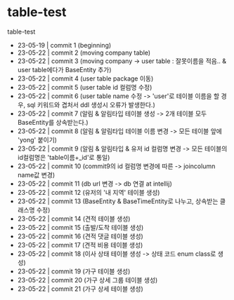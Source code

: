 # table-test
table-test

* 23-05-19 | commit 1  (beginning)
* 23-05-22 | commit 2  (moving company table)
* 23-05-22 | commit 3  (moving company -> user table : 잘못이름을 적음.. & user table에다가 BaseEntity 추가)
* 23-05-22 | commit 4  (user table package 이동)
* 23-05-22 | commit 5  (user table id 컬럼명 수정)
* 23-05-22 | commit 6  (user table name 수정 -> 'user'로 테이블 이름을 할 경우, sql 키워드와 겹처서 ddl 생성시 오류가 발생한다.)
* 23-05-22 | commit 7  (알림 & 알림타입 테이블 생성 -> 2개 테이블 모두 BaseEntity를 상속받는다.)
* 23-05-22 | commit 8  (알림 & 알림타입 테이블 이름 변경 -> 모든 테이블 앞에 'yong' 붙이기)
* 23-05-22 | commit 9  (알림 & 알림타입 & 유저 id 컬럼명 변경 -> 모든 테이블의 id컬럼명은 'table이름+_id'로 통일)
* 23-05-22 | commit 10 (commit9의 id 컬럼명 변경에 따른 -> joincolumn name값 변경)
* 23-05-22 | commit 11 (db url 변경 -> db 연결 at intellij)
* 23-05-22 | commit 12 (유저의 '내 지역' 테이블 생성)
* 23-05-22 | commit 13 (BaseEntity & BaseTimeEntity로 나누고, 상속받는 클래스명 수정)
* 23-05-22 | commit 14 (견적 테이블 생성)
* 23-05-22 | commit 15 (출발/도착 테이블 생성)
* 23-05-22 | commit 16 (견적 댓글 테이블 생성)
* 23-05-22 | commit 17 (견적 비용 테이블 생성)
* 23-05-22 | commit 18 (이사 상태 테이블 생성 -> 상태 코드 enum class로 생성)
* 23-05-22 | commit 19 (가구 테이블 생성)
* 23-05-22 | commit 20 (가구 상세 그룹 테이블 생성)
* 23-05-22 | commit 21 (가구 상세 테이블 생성)
